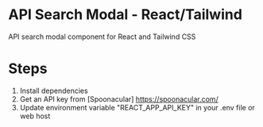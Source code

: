 # API Search Modal - React/Tailwind

API search modal component for React and Tailwind CSS



# Steps
1. Install dependencies 
2. Get an API key from [Spoonacular] https://spoonacular.com/
3. Update environment variable "REACT_APP_API_KEY" in your .env file or web host

